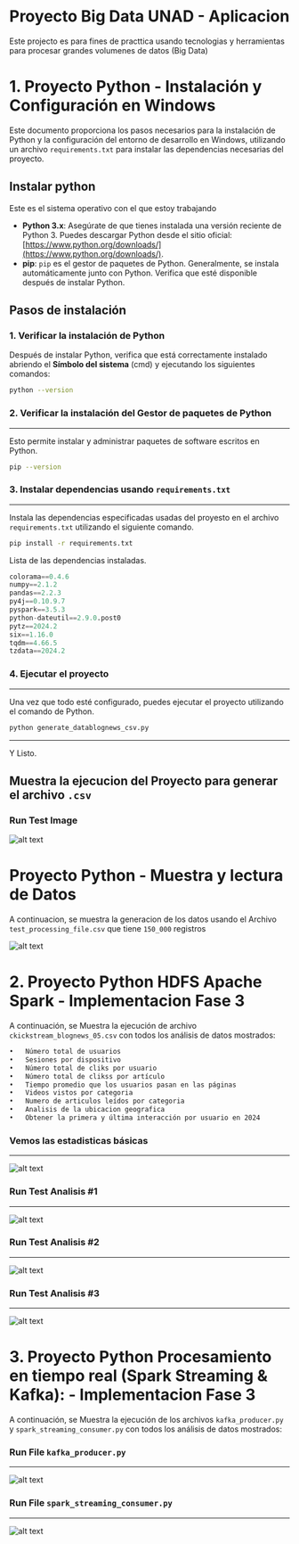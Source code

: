 # Proyecto Big Data UNAD - Aplicacion

Este projecto es para fines de practtica usando tecnologias y herramientas para procesar grandes volumenes de datos (Big Data)

# 1. Proyecto Python - Instalación y Configuración en Windows

Este documento proporciona los pasos necesarios para la instalación de Python y la configuración del entorno de desarrollo en Windows, utilizando un archivo `requirements.txt` para instalar las dependencias necesarias del proyecto.

## Instalar python
Este es el sistema operativo con el que estoy trabajando
- **Python 3.x**: Asegúrate de que tienes instalada una versión reciente de Python 3. Puedes descargar Python desde el sitio oficial: [https://www.python.org/downloads/](https://www.python.org/downloads/).
- **pip**: `pip` es el gestor de paquetes de Python. Generalmente, se instala automáticamente junto con Python. Verifica que esté disponible después de instalar Python.

## Pasos de instalación

### 1. Verificar la instalación de Python

Después de instalar Python, verifica que está correctamente instalado abriendo el **Símbolo del sistema** (cmd) y ejecutando los siguientes comandos:

```bash
python --version
```

### 2. Verificar la instalación del Gestor de paquetes de Python
---

Esto permite instalar y administrar paquetes de software escritos en Python.

```bash
pip --version
```

### 3. Instalar dependencias usando `requirements.txt`
---

 Instala las dependencias especificadas usadas del proyesto en el archivo `requirements.txt` utilizando el siguiente comando.

```bash
pip install -r requirements.txt
```

Lista de las dependencias instaladas.

```python
colorama==0.4.6
numpy==2.1.2
pandas==2.2.3
py4j==0.10.9.7
pyspark==3.5.3
python-dateutil==2.9.0.post0
pytz==2024.2
six==1.16.0
tqdm==4.66.5
tzdata==2024.2
```

### 4. Ejecutar el proyecto
---

Una vez que todo esté configurado, puedes ejecutar el proyecto utilizando el comando de Python.

```bash
python generate_datablognews_csv.py
```
---
Y Listo.

## Muestra la ejecucion del Proyecto para generar el archivo `.csv`

### Run Test Image
![alt text](https://github.com/pipe2015/project_bigdata_UNAD/blob/master/Images_project/03.png)

# Proyecto Python - Muestra y lectura de Datos

A continuacion, se muestra la generacion de los datos usando el Archivo `test_processing_file.csv` que tiene `150_000` registros

![alt text](https://github.com/pipe2015/project_bigdata_UNAD/blob/master/Images_project/05.png)

# 2. Proyecto Python HDFS Apache Spark - Implementacion Fase 3

A continuación, se Muestra la ejecución de archivo `ckickstream_blognews_05.csv`  con todos los análisis de datos mostrados:

```bash
•	Número total de usuarios
•	Sesiones por dispositivo
•	Número total de cliks por usuario
•	Número total de clikss por artículo
•	Tiempo promedio que los usuarios pasan en las páginas
•	Videos vistos por categoria
•	Numero de articulos leídos por categoria
•	Analisis de la ubicacion geografica
•	Obtener la primera y última interacción por usuario en 2024
```

### Vemos las estadisticas básicas
---
![alt text](https://github.com/pipe2015/project_bigdata_UNAD/blob/master/Images_project/05-1.png)


### Run Test Analisis #1
---
![alt text](https://github.com/pipe2015/project_bigdata_UNAD/blob/master/Images_project/06-2.png)


### Run Test Analisis #2
---
![alt text](https://github.com/pipe2015/project_bigdata_UNAD/blob/master/Images_project/07-3.png)


### Run Test Analisis #3
---
![alt text](https://github.com/pipe2015/project_bigdata_UNAD/blob/master/Images_project/08-4.png)

# 3. Proyecto Python Procesamiento en tiempo real (Spark Streaming & Kafka): - Implementacion Fase 3

A continuación, se Muestra la ejecución de los archivos `kafka_producer.py` y `spark_streaming_consumer.py` con todos los análisis de datos mostrados:

### Run File `kafka_producer.py`
---
![alt text](https://github.com/pipe2015/project_bigdata_UNAD/blob/master/Images_project/10.1.png)

### Run File `spark_streaming_consumer.py`
---
![alt text](https://github.com/pipe2015/project_bigdata_UNAD/blob/master/Images_project/12.2.png)